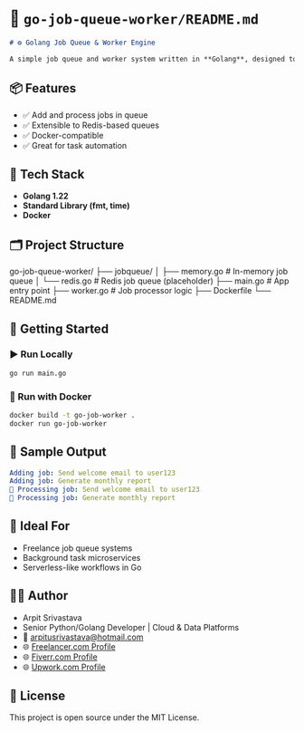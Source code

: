 # 📁 `go-job-queue-worker/README.md`

```markdown
# ⚙️ Golang Job Queue & Worker Engine

A simple job queue and worker system written in **Golang**, designed to execute background tasks from an in-memory or Redis-based queue. This project is great for automation or batch processing microservices in freelance or client setups.
```

## 📦 Features

- ✅ Add and process jobs in queue  
- ✅ Extensible to Redis-based queues  
- ✅ Docker-compatible  
- ✅ Great for task automation

## 🧰 Tech Stack

- **Golang 1.22**
- **Standard Library (fmt, time)**
- **Docker**

## 🗂️ Project Structure

go-job-queue-worker/
├── jobqueue/
│ ├── memory.go # In-memory job queue
│ └── redis.go # Redis job queue (placeholder)
├── main.go # App entry point
├── worker.go # Job processor logic
├── Dockerfile
└── README.md

## 🚀 Getting Started

### ▶️ Run Locally

```bash
go run main.go
```

### 🐳 Run with Docker

```bash
docker build -t go-job-worker .
docker run go-job-worker
```

## 🔐 Sample Output

```yaml
Adding job: Send welcome email to user123
Adding job: Generate monthly report
🚀 Processing job: Send welcome email to user123
🚀 Processing job: Generate monthly report
```

## 📂 Ideal For

- Freelance job queue systems
- Background task microservices
- Serverless-like workflows in Go

## 🧑‍💻 Author

- Arpit Srivastava
- Senior Python/Golang Developer | Cloud & Data Platforms
- 📧 <arpitusrivastava@hotmail.com>
- 🌐 [Freelancer.com Profile](https://www.freelancer.com/u/arpitusrivastava?sb=t)
- 🌐 [Fiverr.com Profile](https://www.fiverr.com/s/bdaYvGY)
- 🌐 [Upwork.com Profile](https://www.upwork.com/freelancers/~01bdfb5647cd44913c?mp_source=share)

## 📝 License

This project is open source under the MIT License.
